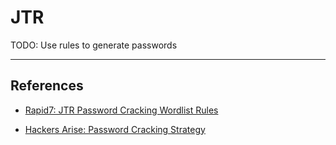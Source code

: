 # JTR

TODO: Use rules to generate passwords

---
## References

- [Rapid7: JTR Password Cracking Wordlist Rules](https://github.com/rapid7/metasploit-framework/tree/master/data/jtr)

- [Hackers Arise: Password Cracking Strategy](https://www.hackers-arise.com/password-cracking-strategy)